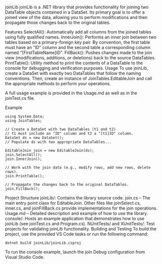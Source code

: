joinLib
joinLib is a .NET library that provides functionality for joining two DataTable objects contained in a DataSet. Its primary goal is to offer a joined view of the data, allowing you to perform modifications and then propagate those changes back to the original tables.

Features
SelectAll(): Automatically add all columns from the joined tables using fully qualified names.
InnerJoin(): Performs an inner join between two tables based on a primary–foreign key pair. By convention, the first table must have an "ID" column and the second table a corresponding column named "[FirstTableName]ID".
FillBack(): Pushes changes made to the join view (modifications, additions, or deletions) back to the source DataTables.
PrintTable(): Utility method to print the contents of a DataTable to the console for debugging and verification purposes.
Usage
To use joinLib, create a DataSet with exactly two DataTables that follow the naming conventions. Then, create an instance of JoinTables.EditableJoin and call the appropriate methods to perform your operations.

A full usage example is provided in the Usage.md as well as in the joinTest.cs file.

Example
```
using System.Data;
using JoinTables;

// Create a DataSet with two DataTables (t1 and t2)
// t1 must include an "ID" column and t2 a "[t1]ID" column.
DataSet ds = new DataSet();
// Populate ds with two appropriate DataTables...

EditableJoin join = new EditableJoin(ds);
join.SelectAll();
join.InnerJoin();

// Work with the join data (e.g., modify rows, add new rows, delete rows).
join.PrintTable();

// Propagate the changes back to the original DataTables.
join.FillBack();
```

Project Structure
joinLib/: Contains the library source code.
join.cs – The main entry point class for EditableJoin.
Other files like joinSelect.cs, inner.cs, and joinFillBack.cs provide implementations for the join operations.
Usage.md – Detailed description and example of how to use the library.
console/: Hosts an example application that demonstrates how to use joinLib (see joinTest.cs and Program.cs).
NUnitTests/ and XUnitTests/: Test projects for validating joinLib functionality.
Building and Testing
To build the project, use the provided VS Code tasks or run the following command:

```
dotnet build joinLib/joinLib.csproj
```
To run the console example, launch the join Debug configuration from Visual Studio Code. 